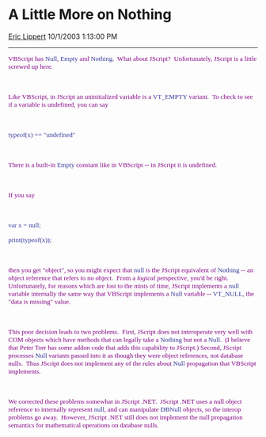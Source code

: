 <div id="page">

# A Little More on Nothing

[Eric Lippert](https://social.msdn.microsoft.com/profile/Eric%20Lippert) 10/1/2003 1:13:00 PM

-----

<div id="content">

<span style="FONT-SIZE: 10pt; COLOR: purple; FONT-FAMILY: &#39;Lucida Sans Unicode&#39;; mso-bidi-font-family: &#39;Times New Roman&#39;"></span>

<span style="FONT-SIZE: 10pt; COLOR: purple; FONT-FAMILY: &#39;Lucida Sans Unicode&#39;; mso-bidi-font-family: &#39;Times New Roman&#39;">VBScript has </span><span style="FONT-SIZE: 10pt; COLOR: #333399; FONT-FAMILY: &#39;Lucida Console&#39;">Null</span><span style="FONT-SIZE: 10pt; COLOR: purple; FONT-FAMILY: &#39;Lucida Sans Unicode&#39;; mso-bidi-font-family: &#39;Times New Roman&#39;">, </span><span style="FONT-SIZE: 10pt; COLOR: #333399; FONT-FAMILY: &#39;Lucida Console&#39;">Empty</span><span style="FONT-SIZE: 10pt; COLOR: purple; FONT-FAMILY: &#39;Lucida Sans Unicode&#39;; mso-bidi-font-family: &#39;Times New Roman&#39;"> and </span><span style="FONT-SIZE: 10pt; COLOR: #333399; FONT-FAMILY: &#39;Lucida Console&#39;">Nothing</span><span style="FONT-SIZE: 10pt; COLOR: purple; FONT-FAMILY: &#39;Lucida Sans Unicode&#39;; mso-bidi-font-family: &#39;Times New Roman&#39;">.<span style="mso-spacerun: yes">  </span>What about JScript?<span style="mso-spacerun: yes">  </span>Unfortunately, JScript is a little screwed up here.</span>

<span style="FONT-SIZE: 10pt; COLOR: purple; FONT-FAMILY: &#39;Lucida Sans Unicode&#39;; mso-bidi-font-family: &#39;Times New Roman&#39;"></span>

 

<span style="FONT-SIZE: 10pt; COLOR: purple; FONT-FAMILY: &#39;Lucida Sans Unicode&#39;; mso-bidi-font-family: &#39;Times New Roman&#39;">Like VBScript, in JScript an uninitialized variable is a </span><span style="FONT-SIZE: 10pt; COLOR: #333399; FONT-FAMILY: &#39;Lucida Console&#39;">VT\_EMPTY</span><span style="FONT-SIZE: 10pt; COLOR: purple; FONT-FAMILY: &#39;Lucida Sans Unicode&#39;; mso-bidi-font-family: &#39;Times New Roman&#39;"> variant.<span style="mso-spacerun: yes">  </span>To check to see if a variable is undefined, you can say</span>

<span style="FONT-SIZE: 10pt; COLOR: purple; FONT-FAMILY: &#39;Lucida Sans Unicode&#39;; mso-bidi-font-family: &#39;Times New Roman&#39;"></span>

 

<span style="FONT-SIZE: 10pt; COLOR: #333399; FONT-FAMILY: &#39;Lucida Console&#39;">typeof(x) == "undefined"</span>

<span style="FONT-SIZE: 10pt; COLOR: purple; FONT-FAMILY: &#39;Lucida Sans Unicode&#39;; mso-bidi-font-family: &#39;Times New Roman&#39;"></span>

 

<span style="FONT-SIZE: 10pt; COLOR: purple; FONT-FAMILY: &#39;Lucida Sans Unicode&#39;; mso-bidi-font-family: &#39;Times New Roman&#39;">There is a built-in </span><span style="FONT-SIZE: 10pt; COLOR: #333399; FONT-FAMILY: &#39;Lucida Console&#39;">Empty</span><span style="FONT-SIZE: 10pt; COLOR: purple; FONT-FAMILY: &#39;Lucida Sans Unicode&#39;; mso-bidi-font-family: &#39;Times New Roman&#39;"> constant like in VBScript -- in JScript it is undefined.</span>

<span style="FONT-SIZE: 10pt; COLOR: purple; FONT-FAMILY: &#39;Lucida Sans Unicode&#39;; mso-bidi-font-family: &#39;Times New Roman&#39;"></span>

 

<span style="FONT-SIZE: 10pt; COLOR: purple; FONT-FAMILY: &#39;Lucida Sans Unicode&#39;; mso-bidi-font-family: &#39;Times New Roman&#39;">If you say</span>

<span style="FONT-SIZE: 10pt; COLOR: purple; FONT-FAMILY: &#39;Lucida Sans Unicode&#39;; mso-bidi-font-family: &#39;Times New Roman&#39;"></span>

 

<span style="FONT-SIZE: 10pt; COLOR: #333399; FONT-FAMILY: &#39;Lucida Console&#39;">var x = null;</span>

<span style="FONT-SIZE: 10pt; COLOR: #333399; FONT-FAMILY: &#39;Lucida Console&#39;">print(typeof(x));</span>

<span style="FONT-SIZE: 10pt; COLOR: purple; FONT-FAMILY: &#39;Lucida Sans Unicode&#39;; mso-bidi-font-family: &#39;Times New Roman&#39;"></span>

 

<span style="FONT-SIZE: 10pt; COLOR: purple; FONT-FAMILY: &#39;Lucida Sans Unicode&#39;; mso-bidi-font-family: &#39;Times New Roman&#39;">then you get "object", so you might expect that </span><span style="FONT-SIZE: 10pt; COLOR: #333399; FONT-FAMILY: &#39;Lucida Console&#39;">null</span><span style="FONT-SIZE: 10pt; COLOR: purple; FONT-FAMILY: &#39;Lucida Sans Unicode&#39;; mso-bidi-font-family: &#39;Times New Roman&#39;"> is the JScript equivalent of </span><span style="FONT-SIZE: 10pt; COLOR: #333399; FONT-FAMILY: &#39;Lucida Console&#39;">Nothing</span><span style="FONT-SIZE: 10pt; COLOR: purple; FONT-FAMILY: &#39;Lucida Sans Unicode&#39;; mso-bidi-font-family: &#39;Times New Roman&#39;"> -- an object reference that refers to no object.<span style="mso-spacerun: yes">  </span>From a *logical* perspective, you'd be right.<span style="mso-spacerun: yes">  </span>Unfortunately, for reasons which are lost to the mists of time, JScript implements a </span><span style="FONT-SIZE: 10pt; COLOR: #333399; FONT-FAMILY: &#39;Lucida Console&#39;">null</span><span style="FONT-SIZE: 10pt; COLOR: purple; FONT-FAMILY: &#39;Lucida Sans Unicode&#39;; mso-bidi-font-family: &#39;Times New Roman&#39;"> variable internally the same way that VBScript implements a </span><span style="FONT-SIZE: 10pt; COLOR: #333399; FONT-FAMILY: &#39;Lucida Console&#39;">Null</span><span style="FONT-SIZE: 10pt; COLOR: purple; FONT-FAMILY: &#39;Lucida Sans Unicode&#39;; mso-bidi-font-family: &#39;Times New Roman&#39;"> variable -- </span><span style="FONT-SIZE: 10pt; COLOR: #333399; FONT-FAMILY: &#39;Lucida Console&#39;">VT\_NULL</span><span style="FONT-SIZE: 10pt; COLOR: purple; FONT-FAMILY: &#39;Lucida Sans Unicode&#39;; mso-bidi-font-family: &#39;Times New Roman&#39;">, the "data is missing" value.</span>

<span style="FONT-SIZE: 10pt; COLOR: purple; FONT-FAMILY: &#39;Lucida Sans Unicode&#39;; mso-bidi-font-family: &#39;Times New Roman&#39;"></span>

 

<span style="FONT-SIZE: 10pt; COLOR: purple; FONT-FAMILY: &#39;Lucida Sans Unicode&#39;; mso-bidi-font-family: &#39;Times New Roman&#39;">This poor decision leads to two problems.<span style="mso-spacerun: yes">  </span>First, JScript does not interoperate very well with COM objects which have methods that can legally take a </span><span style="FONT-SIZE: 10pt; COLOR: #333399; FONT-FAMILY: &#39;Lucida Console&#39;">Nothing</span><span style="FONT-SIZE: 10pt; COLOR: purple; FONT-FAMILY: &#39;Lucida Sans Unicode&#39;; mso-bidi-font-family: &#39;Times New Roman&#39;"> but not a </span><span style="FONT-SIZE: 10pt; COLOR: #333399; FONT-FAMILY: &#39;Lucida Console&#39;">Null</span><span style="FONT-SIZE: 10pt; COLOR: purple; FONT-FAMILY: &#39;Lucida Sans Unicode&#39;; mso-bidi-font-family: &#39;Times New Roman&#39;">. <span style="mso-spacerun: yes"> </span>(I believe that Peter Torr has some addon code that adds this capability to JScript.) Second, JScript processes </span><span style="FONT-SIZE: 10pt; COLOR: #333399; FONT-FAMILY: &#39;Lucida Console&#39;">Null</span><span style="FONT-SIZE: 10pt; COLOR: purple; FONT-FAMILY: &#39;Lucida Sans Unicode&#39;; mso-bidi-font-family: &#39;Times New Roman&#39;"> variants passed into it as though they were object references, not database nulls.<span style="mso-spacerun: yes">  </span>Thus JScript does not implement any of the rules about </span><span style="FONT-SIZE: 10pt; COLOR: #333399; FONT-FAMILY: &#39;Lucida Console&#39;">Null</span><span style="FONT-SIZE: 10pt; COLOR: purple; FONT-FAMILY: &#39;Lucida Sans Unicode&#39;; mso-bidi-font-family: &#39;Times New Roman&#39;"> propagation that VBScript implements.</span>

<span style="FONT-SIZE: 10pt; COLOR: purple; FONT-FAMILY: &#39;Lucida Sans Unicode&#39;; mso-bidi-font-family: &#39;Times New Roman&#39;"></span>

 

<span style="FONT-SIZE: 10pt; COLOR: purple; FONT-FAMILY: &#39;Lucida Sans Unicode&#39;; mso-bidi-font-family: &#39;Times New Roman&#39;">We corrected these problems somewhat in JScript .NET.<span style="mso-spacerun: yes">  </span>JScript .NET uses a null object reference to internally represent </span><span style="FONT-SIZE: 10pt; COLOR: #333399; FONT-FAMILY: &#39;Lucida Console&#39;">null</span><span style="FONT-SIZE: 10pt; COLOR: purple; FONT-FAMILY: &#39;Lucida Sans Unicode&#39;; mso-bidi-font-family: &#39;Times New Roman&#39;">, and can manipulate </span><span style="FONT-SIZE: 10pt; COLOR: #333399; FONT-FAMILY: &#39;Lucida Console&#39;">DBNull</span><span style="FONT-SIZE: 10pt; COLOR: purple; FONT-FAMILY: &#39;Lucida Sans Unicode&#39;; mso-bidi-font-family: &#39;Times New Roman&#39;"> objects, so the interop problems go away.<span style="mso-spacerun: yes">  </span>However, JScript .NET still does not implement the null propagation semantics for mathematical operations on database nulls.</span>

</div>

</div>

